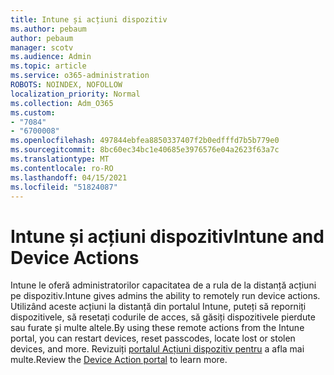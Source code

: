 ```yaml
---
title: Intune și acțiuni dispozitiv
ms.author: pebaum
author: pebaum
manager: scotv
ms.audience: Admin
ms.topic: article
ms.service: o365-administration
ROBOTS: NOINDEX, NOFOLLOW
localization_priority: Normal
ms.collection: Adm_O365
ms.custom:
- "7084"
- "6700008"
ms.openlocfilehash: 497844ebfea8850337407f2b0edfffd7b5b779e0
ms.sourcegitcommit: 8bc60ec34bc1e40685e3976576e04a2623f63a7c
ms.translationtype: MT
ms.contentlocale: ro-RO
ms.lasthandoff: 04/15/2021
ms.locfileid: "51824087"
---
```

# <a name="intune-and-device-actions"></a><span data-ttu-id="fd582-102">Intune și acțiuni dispozitiv</span><span class="sxs-lookup"><span data-stu-id="fd582-102">Intune and Device Actions</span></span>

<span data-ttu-id="fd582-103">Intune le oferă administratorilor capacitatea de a rula de la distanță acțiuni pe dispozitiv.</span><span class="sxs-lookup"><span data-stu-id="fd582-103">Intune gives admins the ability to remotely run device actions.</span></span> <span data-ttu-id="fd582-104">Utilizând aceste acțiuni la distanță din portalul Intune, puteți să reporniți dispozitivele, să resetați codurile de acces, să găsiți dispozitivele pierdute sau furate și multe altele.</span><span class="sxs-lookup"><span data-stu-id="fd582-104">By using these remote actions from the Intune portal, you can restart devices, reset passcodes, locate lost or stolen devices, and more.</span></span> <span data-ttu-id="fd582-105">Revizuiți [portalul Acțiuni dispozitiv pentru](https://docs.microsoft.com/mem/intune/remote-actions/) a afla mai multe.</span><span class="sxs-lookup"><span data-stu-id="fd582-105">Review the [Device Action portal](https://docs.microsoft.com/mem/intune/remote-actions/) to learn more.</span></span>
